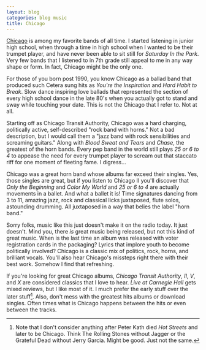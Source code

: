 ```yaml
---
layout: blog
categories: blog music
title: Chicago
---
```

[Chicago](https://en.wikipedia.org/wiki/Chicago_(band)) is among my
favorite bands of all time.  I started listening in junior high
school, when through a time in high school when I wanted to be their
trumpet player, and have never been able to sit still for *Saturday In
the Park*.  Very few bands that I listened to in 7th grade still
appeal to me in any way shape or form.  In fact, Chicago might be the
only one.

For those of you born post 1990, you know Chicago as a ballad band
that produced such Cetera sung hits as *You're the Inspiration* and
*Hard Habit to Break*.  Slow dance inspiring love ballads that represented the
section of every high school dance in the late 80's when you actually
got to stand and sway while touching your date.  This is not the
Chicago that I refer to.  Not at all.

Starting off as Chicago Transit Authority, Chicago was a hard charging,
politically active, self-described "rock band with horns."  Not a bad
description, but I would call them a "jazz band with rock
sensibilities and screaming guitars." Along with *Blood Sweat and
Tears* and *Chase*, the greatest of the horn bands.  Every pep band in
the world still plays *25 or 6 to 4* to appease the need for every
trumpet player to scream out that staccato riff for one moment of
fleeting fame.  I digress...

Chicago was a great horn band whose albums far exceed their singles.
Yes, those singles are great, but if you listen to Chicago II you'll
discover that *Only the Beginning* and *Color My World* and *25 or 6
to 4* are actually movements in a ballet.  And what a ballet it is!
Time signatures dancing from 3 to 11, amazing jazz, rock and classical
licks juxtaposed, flute solos, astounding drumming.  All juxtaposed in
a way that belies the label "horn band."

Sorry folks, music like this just doesn't make it on the radio today.
It just doesn't.  Mind you, there *is* great music being released, but
not this kind of great music.  When is the last time an album was
released with voter registration cards in the packaging?  Lyrics that
implore youth to become politically involved?  Chicago is a classic
mix of politics, rock, horns, and brilliant vocals.  You'll also hear
Chicago's missteps right there with their best work.  Somehow I find
that refreshing.

If you're looking for great Chicago albums, *Chicago Transit
Authority*, *II*, *V*, and *X* are considered classics that I love to
hear.  *Live at Carnegie Hall* gets mixed reviews, but I like most of
it.  I much prefer the early stuff over the later stuff[^1].  Also,
don't mess with the greatest hits albums or download singles.  Often
times what is Chicago happens between the hits or even between the tracks.

[^1]:Note that I don't consider anything after Peter Kath died *Hot Streets* and later to be Chicago.  Think The Rolling Stones without Jagger or the Grateful Dead without Jerry Garcia.  Might be good.  Just not the same.
